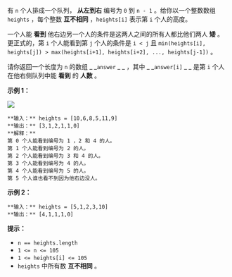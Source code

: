 有 `n` 个人排成一个队列， **从左到右**  编号为 `0` 到 `n - 1` 。给你以一个整数数组 `heights` ，每个整数
**互不相同** ，`heights[i]` 表示第 `i` 个人的高度。

一个人能 **看到** 他右边另一个人的条件是这两人之间的所有人都比他们两人 **矮**  。更正式的，第 `i` 个人能看到第 `j` 个人的条件是 `i
< j` 且 `min(heights[i], heights[j]) > max(heights[i+1], heights[i+2], ...,
heights[j-1])` 。

请你返回一个长度为 `n` 的数组 _ _`answer` _ _ ，其中 _ _`answer[i]` _ _ 是第 `i` 个人在他右侧队列中能
**看到**  的  **人数**  。



**示例 1：**

![](https://assets.leetcode.com/uploads/2021/05/29/queue-plane.jpg)

    
    
    **输入：** heights = [10,6,8,5,11,9]
    **输出：** [3,1,2,1,1,0]
    **解释：**
    第 0 个人能看到编号为 1 ，2 和 4 的人。
    第 1 个人能看到编号为 2 的人。
    第 2 个人能看到编号为 3 和 4 的人。
    第 3 个人能看到编号为 4 的人。
    第 4 个人能看到编号为 5 的人。
    第 5 个人谁也看不到因为他右边没人。
    

**示例 2：**

    
    
    **输入：** heights = [5,1,2,3,10]
    **输出：** [4,1,1,1,0]
    



**提示：**

  * `n == heights.length`
  * `1 <= n <= 105`
  * `1 <= heights[i] <= 105`
  * `heights` 中所有数 **互不相同**  。

